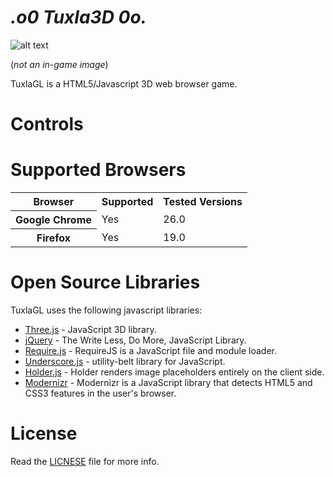 _.o0 Tuxla3D 0o._
==========================

![alt text](http://i.imgur.com/sknV6Zv.gif "Image from Tuxla3D Mobile")

(_not an in-game image_)

TuxlaGL is a HTML5/Javascript 3D web browser game.

# Controls

# Supported Browsers

<table>
  <tr>
    <th>Browser</th>
    <th>Supported</th>
    <th>Tested Versions</th>
  </tr>
  <tr>
    <th>Google Chrome</th>
    <td>Yes</td>
    <td>26.0</td>
  </tr>
  <tr>
    <th>Firefox</th>
    <td>Yes</td>
    <td>19.0</td>
  </tr>
</table>


# Open Source Libraries
TuxlaGL uses the following javascript libraries:

  * [Three.js](http://mrdoob.github.com/three.js/) - JavaScript 3D library.  
  * [jQuery](http://jquery.com/) - The Write Less, Do More, JavaScript Library.
  * [Require.js](http://requirejs.org/) - RequireJS is a JavaScript file and module loader.
  * [Underscore.js](http://underscorejs.org/) - utility-belt library for JavaScript.
  * [Holder.js](http://imsky.github.com/holder/) - Holder renders image placeholders entirely on the client side.  
  * [Modernizr](http://modernizr.com/) - Modernizr is a JavaScript library that detects HTML5 and CSS3 features in the user's browser.


# License
Read the [LICNESE]() file for more info.

